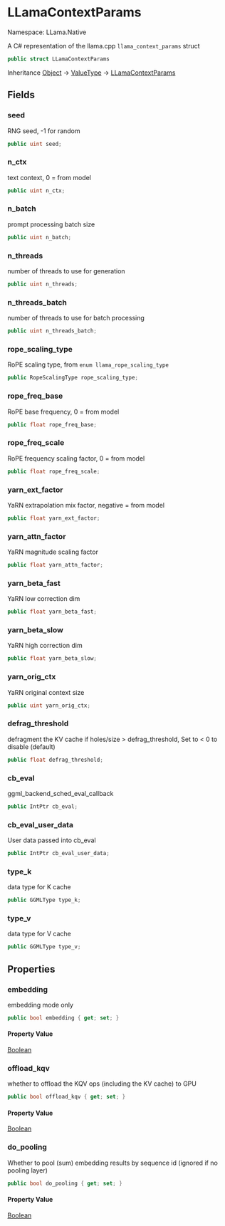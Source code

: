 # LLamaContextParams

Namespace: LLama.Native

A C# representation of the llama.cpp `llama_context_params` struct

```csharp
public struct LLamaContextParams
```

Inheritance [Object](https://docs.microsoft.com/en-us/dotnet/api/system.object) → [ValueType](https://docs.microsoft.com/en-us/dotnet/api/system.valuetype) → [LLamaContextParams](./llama.native.llamacontextparams.md)

## Fields

### **seed**

RNG seed, -1 for random

```csharp
public uint seed;
```

### **n_ctx**

text context, 0 = from model

```csharp
public uint n_ctx;
```

### **n_batch**

prompt processing batch size

```csharp
public uint n_batch;
```

### **n_threads**

number of threads to use for generation

```csharp
public uint n_threads;
```

### **n_threads_batch**

number of threads to use for batch processing

```csharp
public uint n_threads_batch;
```

### **rope_scaling_type**

RoPE scaling type, from `enum llama_rope_scaling_type`

```csharp
public RopeScalingType rope_scaling_type;
```

### **rope_freq_base**

RoPE base frequency, 0 = from model

```csharp
public float rope_freq_base;
```

### **rope_freq_scale**

RoPE frequency scaling factor, 0 = from model

```csharp
public float rope_freq_scale;
```

### **yarn_ext_factor**

YaRN extrapolation mix factor, negative = from model

```csharp
public float yarn_ext_factor;
```

### **yarn_attn_factor**

YaRN magnitude scaling factor

```csharp
public float yarn_attn_factor;
```

### **yarn_beta_fast**

YaRN low correction dim

```csharp
public float yarn_beta_fast;
```

### **yarn_beta_slow**

YaRN high correction dim

```csharp
public float yarn_beta_slow;
```

### **yarn_orig_ctx**

YaRN original context size

```csharp
public uint yarn_orig_ctx;
```

### **defrag_threshold**

defragment the KV cache if holes/size &gt; defrag_threshold, Set to &lt; 0 to disable (default)

```csharp
public float defrag_threshold;
```

### **cb_eval**

ggml_backend_sched_eval_callback

```csharp
public IntPtr cb_eval;
```

### **cb_eval_user_data**

User data passed into cb_eval

```csharp
public IntPtr cb_eval_user_data;
```

### **type_k**

data type for K cache

```csharp
public GGMLType type_k;
```

### **type_v**

data type for V cache

```csharp
public GGMLType type_v;
```

## Properties

### **embedding**

embedding mode only

```csharp
public bool embedding { get; set; }
```

#### Property Value

[Boolean](https://docs.microsoft.com/en-us/dotnet/api/system.boolean)<br>

### **offload_kqv**

whether to offload the KQV ops (including the KV cache) to GPU

```csharp
public bool offload_kqv { get; set; }
```

#### Property Value

[Boolean](https://docs.microsoft.com/en-us/dotnet/api/system.boolean)<br>

### **do_pooling**

Whether to pool (sum) embedding results by sequence id (ignored if no pooling layer)

```csharp
public bool do_pooling { get; set; }
```

#### Property Value

[Boolean](https://docs.microsoft.com/en-us/dotnet/api/system.boolean)<br>
